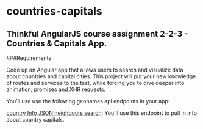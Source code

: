 countries-capitals
==================
## Thinkful AngularJS course assignment 2-2-3 - Countries & Capitals App.

###Requirements

Code up an Angular app that allows users to search and visualize data about countries and capital cities. This project will put your new knowledge of routes and services to the test, while forcing you to dive deeper into animation, promises and XHR requests.

You'll use use the following geonames api endpoints in your app:

[country Info JSON neighbours search](http://www.geonames.org/export/geonames-search.html): You'll use this endpoint to pull in info about country capitals.

